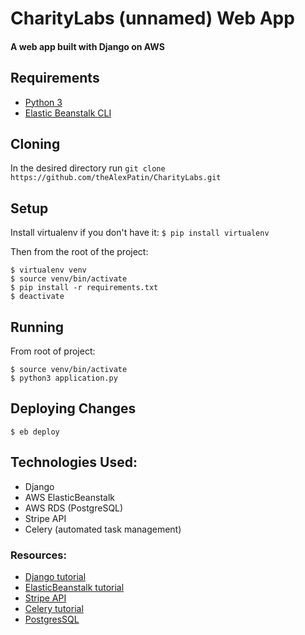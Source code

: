 # CharityLabs (unnamed) Web App

#### A web app built with Django on AWS

## Requirements
- [Python 3](https://www.python.org/downloads/)
- [Elastic Beanstalk CLI](http://docs.aws.amazon.com/elasticbeanstalk/latest/dg/eb-cli3-install.html)

## Cloning

In the desired directory run `git clone https://github.com/theAlexPatin/CharityLabs.git`

## Setup

Install virtualenv if you don't have it: `$ pip install virtualenv`

Then from the root of the project:
```
$ virtualenv venv
$ source venv/bin/activate
$ pip install -r requirements.txt
$ deactivate
```

## Running
From root of project:
```
$ source venv/bin/activate
$ python3 application.py
```

## Deploying Changes
```
$ eb deploy
```

## Technologies Used:
- Django
- AWS ElasticBeanstalk
- AWS RDS (PostgreSQL)
- Stripe API
- Celery (automated task management)

### Resources:
- [Django tutorial](http://www.tutorialspoint.com/django/)
- [ElasticBeanstalk tutorial](http://docs.aws.amazon.com/elasticbeanstalk/latest/dg/create-deploy-python-django.html)
- [Stripe API](https://stripe.com/docs/api/python)
- [Celery tutorial](http://celery.readthedocs.io/en/latest/userguide/tasks.html)
- [PostgresSQL](https://www.tutorialspoint.com/postgresql/)